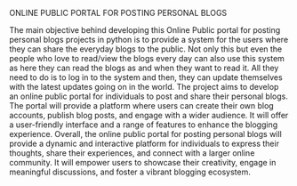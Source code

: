 ONLINE PUBLIC PORTAL FOR POSTING PERSONAL BLOGS

The main objective behind developing this Online Public portal for posting personal blogs projects in python is to provide a system for the users where they can share the everyday blogs to the public. Not only this but even the people who love to read/view the blogs every day can also use this system as here they can read the blogs as and when they want to read it. All they need to do is to log in to the system and then, they can update themselves with the latest updates going on in the world. The project aims to develop an online public portal for individuals to post and share their personal blogs. The portal will provide a platform where users can create their own blog accounts, publish blog posts, and engage with a wider audience. It will offer a user-friendly interface and a range of features to enhance the blogging experience. Overall, the online public portal for posting personal blogs will provide a dynamic and interactive platform for individuals to express their thoughts, share their experiences, and connect with a larger online community. It will empower users to showcase their creativity, engage in meaningful discussions, and foster a vibrant blogging ecosystem.

